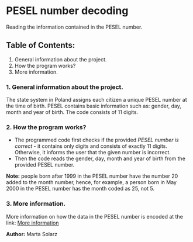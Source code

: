 # PESEL number decoding #
Reading the information contained in the PESEL number.

## Table of Contents: ##
1. General information about the project.
2. How the program works?
3. More information.

### 1. General information about the project. ###

The state system in Poland assigns each citizen a unique PESEL number at the time of birth. PESEL contains basic information such as: gender, day, month and year of birth. The code consists of 11 digits.

### 2. How the program works? ###

- The programmed code first checks if the provided *PESEL number is correct* - it contains only digits and consists of exactly 11 digits. Otherwise, it informs the user that the given number is incorrect.
- Then the code reads the gender, day, month and year of birth from the provided PESEL number.

**Note:** people born after 1999 in the PESEL number have the number 20 added to the month number, hence, for example, a person born in May 2000 in the PESEL number has the month coded as 25, not 5.

### 3. More information. ###

More information on how the data in the PESEL number is encoded at the link: [More information](https://pl.wikipedia.org/wiki/PESEL?msclkid=c280547ab59311ecbdceca5de2e00528)

**Author:** Marta Solarz
